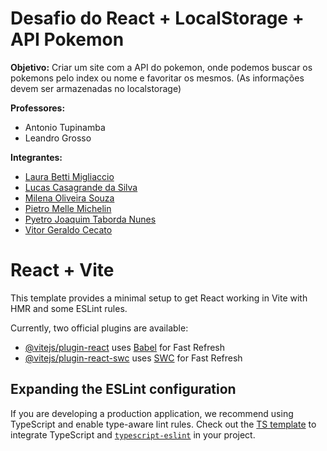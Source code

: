 # Desafio do React + LocalStorage + API Pokemon
**Objetivo:** Criar um site com a API do pokemon, onde podemos buscar os pokemons pelo index ou nome e favoritar os mesmos. (As informações devem ser armazenadas no localstorage)

**Professores:**
- Antonio Tupinamba
- Leandro Grosso

**Integrantes:**
- [Laura Betti Migliaccio]()
- [Lucas Casagrande da Silva](https://www.linkedin.com/in/lucascasagrandesilva/)
- [Milena Oliveira Souza](https://www.linkedin.com/in/milena-oliveira-souza-18324034a/)
- [Pietro Melle Michelin](https://www.linkedin.com/in/pietro-michelin/)
- [Pyetro Joaquim Taborda Nunes](https://www.linkedin.com/in/pyetro-joaquim-nunes/)
- [Vitor Geraldo Cecato](https://www.linkedin.com/in/vitorgcecato)

# React + Vite

This template provides a minimal setup to get React working in Vite with HMR and some ESLint rules.

Currently, two official plugins are available:

- [@vitejs/plugin-react](https://github.com/vitejs/vite-plugin-react/blob/main/packages/plugin-react/README.md) uses [Babel](https://babeljs.io/) for Fast Refresh
- [@vitejs/plugin-react-swc](https://github.com/vitejs/vite-plugin-react-swc) uses [SWC](https://swc.rs/) for Fast Refresh

## Expanding the ESLint configuration

If you are developing a production application, we recommend using TypeScript and enable type-aware lint rules. Check out the [TS template](https://github.com/vitejs/vite/tree/main/packages/create-vite/template-react-ts) to integrate TypeScript and [`typescript-eslint`](https://typescript-eslint.io) in your project.
